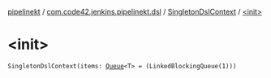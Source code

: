 [pipelinekt](../../index.md) / [com.code42.jenkins.pipelinekt.dsl](../index.md) / [SingletonDslContext](index.md) / [&lt;init&gt;](./-init-.md)

# &lt;init&gt;

`SingletonDslContext(items: `[`Queue`](https://docs.oracle.com/javase/6/docs/api/java/util/Queue.html)`<T> = (LinkedBlockingQueue(1)))`